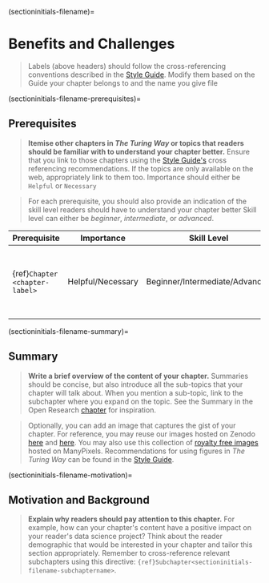 (sectioninitials-filename)=
# Benefits and Challenges

> Labels (above headers) should follow the cross-referencing conventions described in the [Style Guide](https://the-turing-way.netlify.app/community-handbook/style/style-crossref.html).
> Modify them based on the Guide your chapter belongs to and the name you give file

(sectioninitials-filename-prerequisites)=
## Prerequisites

>**Itemise other chapters in _The Turing Way_ or topics that readers should be familiar with to understand your chapter better.**
> Ensure that you link to those chapters using the [Style Guide's](https://the-turing-way.netlify.app/community-handbook/style/style-crossref.html) cross referencing recommendations.
> If the topics are only available on the web, appropriately link to them too.
> Importance should either be `Helpful` or `Necessary`

> For each prerequisite, you should also provide an indication of the skill level readers should have to understand your chapter better
> Skill level can either be _beginner_, _intermediate_, or _advanced_.

| Prerequisite | Importance | Skill Level | Notes |
| -------------|----------|------|----|
| {ref}`Chapter <chapter-label>` | Helpful/Necessary | Beginner/Intermediate/Advanced | Any useful notes the reader should know |


(sectioninitials-filename-summary)=
## Summary

<!-- 

Current draft outline:

1. Why to devote resources to ethical processes and how to justify it? Why it is easiest / most important to already design a research project with ethics in mind? Starting research with ethics in mind already makes project planning and management easier
1. Standard Q&A about why and how to do ethics, responding to common challenges and criticisms of ethics, misconceptions about ethics and whether it applies to you, e.g.: Q: it costs a lot to do ethics - in terms of researcher time to fill in ethics forms. A: project management-wise you could have 1 person responsible for the form, but ethical thinking should be in the part of decisions, could engage domain ethics experts and bring into discussions, have an Advisory Board, etc.
1. Impact of making ethical considerations within science vs. not doing so


--->


> **Write a brief overview of the content of your chapter.**
> Summaries should be concise, but also introduce all the sub-topics that your chapter will talk about.
> When you mention a sub-topic, link to the subchapter where you expand on the topic.
> See the Summary in the Open Research [chapter](https://the-turing-way.netlify.app/reproducible-research/open.html) for inspiration.

> Optionally, you can add an image that captures the gist of your chapter.
> For reference, you may reuse our images hosted on Zenodo [here](https://zenodo.org/record/3332808) and [here](https://zenodo.org/record/3695300).
> You may also use this collection of [royalty free images](https://www.manypixels.co/gallery/) hosted on ManyPixels.
> Recommendations for using figures in _The Turing Way_ can be found in the [Style Guide](https://the-turing-way.netlify.app/community-handbook/style/style-figures.html).

(sectioninitials-filename-motivation)=
## Motivation and Background

> **Explain why readers should pay attention to this chapter.**
> For example, how can your chapter's content have a positive impact on your reader's data science project?
> Think about the reader demographic that would be interested in your chapter and tailor this section appropriately.
> Remember to cross-reference relevant subchapters using this directive: `{ref}Subchapter<sectioninitials-filename-subchaptername>`.

<!-- IMPORTANT!

- Use this template to create the landing page for your chapter

BEFORE YOU GO

- Have a look at the Style Guide and the Maintaining Consistency chapters to ensure that you have followed the relevant recommendations on
  - Labels and cross referencing
  - Using images
  - Latin abbreviations
  - References and citations

-->
